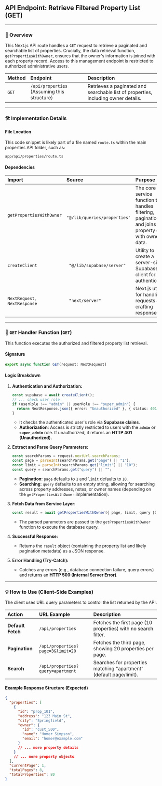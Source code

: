 ## API Endpoint: Retrieve Filtered Property List (GET)

-----

### 🚀 Overview

This Next.js API route handles a **`GET`** request to retrieve a paginated and searchable list of properties. Crucially, the data retrieval function, `getPropertiesWithOwner`, ensures that the owner's information is joined with each property record. Access to this management endpoint is restricted to authorized administrative users.

| Method | Endpoint | Description |
| :--- | :--- | :--- |
| `GET` | `/api/properties` (Assuming this structure) | Retrieves a paginated and searchable list of properties, including owner details. |

-----

### 🛠️ Implementation Details

#### **File Location**

This code snippet is likely part of a file named `route.ts` within the main properties API folder, such as:

```
app/api/properties/route.ts
```

#### **Dependencies**

| Import | Source | Purpose |
| :--- | :--- | :--- |
| `getPropertiesWithOwner` | `  "@/lib/queries/properties" ` | The core service function that handles filtering, pagination, and joins property data with owner data. |
| `createClient` | `  "@/lib/supabase/server" ` | Utility to create a server-side Supabase client for authentication. |
| `NextRequest`, `NextResponse` | `  "next/server" ` | Next.js utilities for handling requests and crafting responses. |

-----

### 📝 `GET` Handler Function (`GET`)

This function executes the authorized and filtered property list retrieval.

#### **Signature**

```typescript
export async function GET(request: NextRequest)
```

#### **Logic Breakdown**

1.  **Authentication and Authorization:**

    ```typescript
    const supabase = await createClient();
    // ... check user role
    if (userRole !== "admin" || userRole !== "super_admin") {
      return NextResponse.json({ error: "Unauthorized" }, { status: 401 });
    }
    ```

      * It checks the authenticated user's role via **Supabase claims**.
      * **Authorization**: Access is strictly restricted to users with the **`admin`** or **`super_admin`** role. If unauthorized, it returns an **HTTP 401 (Unauthorized)**.

2.  **Extract and Parse Query Parameters:**

    ```typescript
    const searchParams = request.nextUrl.searchParams;
    const page = parseInt(searchParams.get("page") || "1");
    const limit = parseInt(searchParams.get("limit") || "10");
    const query = searchParams.get("query") || "";
    ```

      * **Pagination:** `page` defaults to `1` and `limit` defaults to `10`.
      * **Searching:** `query` defaults to an empty string, allowing for searching across property addresses, notes, or owner names (depending on the `getPropertiesWithOwner` implementation).

3.  **Fetch Data from Service Layer:**

    ```typescript
    const result = await getPropertiesWithOwner({ page, limit, query });
    ```

      * The parsed parameters are passed to the `getPropertiesWithOwner` function to execute the database query.

4.  **Successful Response:**

      * Returns the `result` object (containing the property list and likely pagination metadata) as a JSON response.

5.  **Error Handling (Try-Catch):**

      * Catches any errors (e.g., database connection failure, query errors) and returns an **HTTP 500 (Internal Server Error)**.

-----

### 💡 How to Use (Client-Side Examples)

The client uses URL query parameters to control the list returned by the API.

| Action | URL Example | Description |
| :--- | :--- | :--- |
| **Default Fetch** | `/api/properties` | Fetches the first page (10 properties) with no search filter. |
| **Pagination** | `/api/properties?page=3&limit=20` | Fetches the third page, showing 20 properties per page. |
| **Search** | `/api/properties?query=apartment` | Searches for properties matching "apartment" (default page/limit). |

#### **Example Response Structure (Expected)**

```json
{
  "properties": [
    {
      "id": "prop_101",
      "address": "123 Main St",
      "city": "Springfield",
      "owner": {
        "id": "cust_500",
        "name": "Homer Simpson",
        "email": "homer@example.com"
      }
      // ... more property details
    }
    // ... more property objects
  ],
  "currentPage": 1,
  "totalPages": 8,
  "totalProperties": 80
}
```